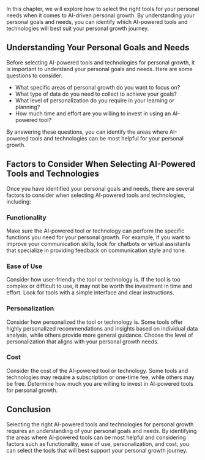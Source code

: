 
In this chapter, we will explore how to select the right tools for your personal needs when it comes to AI-driven personal growth. By understanding your personal goals and needs, you can identify which AI-powered tools and technologies will best suit your personal growth journey.

Understanding Your Personal Goals and Needs
-------------------------------------------

Before selecting AI-powered tools and technologies for personal growth, it is important to understand your personal goals and needs. Here are some questions to consider:

* What specific areas of personal growth do you want to focus on?
* What type of data do you need to collect to achieve your goals?
* What level of personalization do you require in your learning or planning?
* How much time and effort are you willing to invest in using an AI-powered tool?

By answering these questions, you can identify the areas where AI-powered tools and technologies can be most helpful for your personal growth.

Factors to Consider When Selecting AI-Powered Tools and Technologies
--------------------------------------------------------------------

Once you have identified your personal goals and needs, there are several factors to consider when selecting AI-powered tools and technologies, including:

### Functionality

Make sure the AI-powered tool or technology can perform the specific functions you need for your personal growth. For example, if you want to improve your communication skills, look for chatbots or virtual assistants that specialize in providing feedback on communication style and tone.

### Ease of Use

Consider how user-friendly the tool or technology is. If the tool is too complex or difficult to use, it may not be worth the investment in time and effort. Look for tools with a simple interface and clear instructions.

### Personalization

Consider how personalized the tool or technology is. Some tools offer highly personalized recommendations and insights based on individual data analysis, while others provide more general guidance. Choose the level of personalization that aligns with your personal growth needs.

### Cost

Consider the cost of the AI-powered tool or technology. Some tools and technologies may require a subscription or one-time fee, while others may be free. Determine how much you are willing to invest in AI-powered tools for personal growth.

Conclusion
----------

Selecting the right AI-powered tools and technologies for personal growth requires an understanding of your personal goals and needs. By identifying the areas where AI-powered tools can be most helpful and considering factors such as functionality, ease of use, personalization, and cost, you can select the tools that will best support your personal growth journey.
